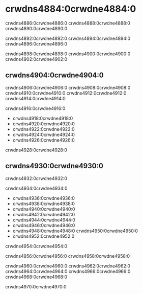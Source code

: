 # crwdns4884:0crwdne4884:0

crwdns4886:0crwdne4886:0 crwdns4888:0crwdne4888:0 crwdns4890:0crwdne4890:0

crwdns4892:0crwdne4892:0 crwdns4894:0crwdne4894:0 crwdns4896:0crwdne4896:0

crwdns4898:0crwdne4898:0 crwdns4900:0crwdne4900:0 crwdns4902:0crwdne4902:0

## crwdns4904:0crwdne4904:0

crwdns4906:0crwdne4906:0 crwdns4908:0crwdne4908:0 crwdns4910:0crwdne4910:0 crwdns4912:0crwdne4912:0 crwdns4914:0crwdne4914:0

crwdns4916:0crwdne4916:0

- crwdns4918:0crwdne4918:0
- crwdns4920:0crwdne4920:0
- crwdns4922:0crwdne4922:0
- crwdns4924:0crwdne4924:0
- crwdns4926:0crwdne4926:0

crwdns4928:0crwdne4928:0

## crwdns4930:0crwdne4930:0

crwdns4932:0crwdne4932:0

crwdns4934:0crwdne4934:0

- crwdns4936:0crwdne4936:0
- crwdns4938:0crwdne4938:0
- crwdns4940:0crwdne4940:0
- crwdns4942:0crwdne4942:0
- crwdns4944:0crwdne4944:0
- crwdns4946:0crwdne4946:0
- crwdns4948:0crwdne4948:0 crwdns4950:0crwdne4950:0
- crwdns4952:0crwdne4952:0

crwdns4954:0crwdne4954:0

crwdns4956:0crwdne4956:0 crwdns4958:0crwdne4958:0

crwdns4960:0crwdne4960:0 crwdns4962:0crwdne4962:0 crwdns4964:0crwdne4964:0 crwdns4966:0crwdne4966:0 crwdns4968:0crwdne4968:0

crwdns4970:0crwdne4970:0